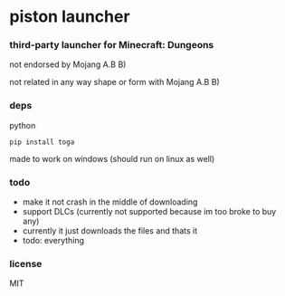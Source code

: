 # piston launcher
### third-party launcher for Minecraft: Dungeons

not endorsed by Mojang A.B B)

not related in any way shape or form with Mojang A.B B)

### deps
python

`pip install toga`

made to work on windows (should run on linux as well)

### todo
- make it not crash in the middle of downloading
- support DLCs (currently not supported because im too broke to buy any)
- currently it just downloads the files and thats it
- todo: everything

### license
MIT
